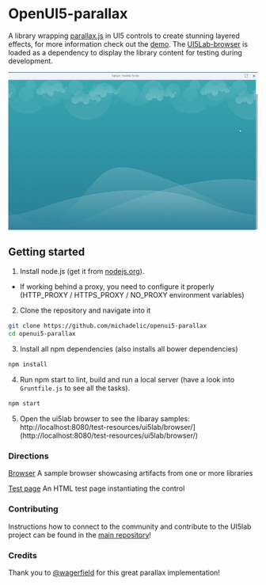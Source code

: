 # OpenUI5-parallax

A library wrapping [parallax.js](https://github.com/wagerfield/parallax) in UI5 controls to create stunning layered effects, for more information check out the [demo](http://matthew.wagerfield.com/parallax/).
The [UI5Lab-browser](https://github.com/openui5/UI5Lab-browser) is loaded as a dependency to display the library content for testing during development.

![Preview](Preview.png?raw=true)

## Getting started

1. Install node.js (get it from [nodejs.org](http://nodejs.org/)).
 * If working behind a proxy, you need to configure it properly (HTTP_PROXY / HTTPS_PROXY / NO_PROXY environment variables)

2. Clone the repository and navigate into it
```sh
git clone https://github.com/michadelic/openui5-parallax
cd openui5-parallax
```
3. Install all npm dependencies (also installs all bower dependencies)
```sh
npm install
```

4. Run npm start to lint, build and run a local server (have a look into `Gruntfile.js` to see all the tasks).
```sh
npm start
```

5. Open the ui5lab browser to see the libaray samples: http://localhost:8080/test-resources/ui5lab/browser/](http://localhost:8080/test-resources/ui5lab/browser/)

### Directions

[Browser](http://localhost:8080/test-resources/ui5lab/browser/index.html) A sample browser showcasing artifacts from one or more libraries

[Test page](http://localhost:8080/test-resources/openui5/parallax/ParallaxScroller.html) An HTML test page instantiating the control

### Contributing

Instructions how to connect to the community and contribute to the UI5lab project can be found in the [main repository](https://github.com/openui5/UI5Lab/)!

### Credits

Thank you to [@wagerfield](https://github.com/wagerfield/parallax) for this great parallax implementation!
